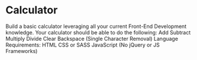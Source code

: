 # Calculator
Build a basic calculator leveraging all your current Front-End Development knowledge. Your calculator should be able to do the following:  Add Subtract Multiply Divide Clear Backspace (Single Character Removal)   Language Requirements: HTML CSS or SASS JavaScript (No jQuery or JS Frameworks)
